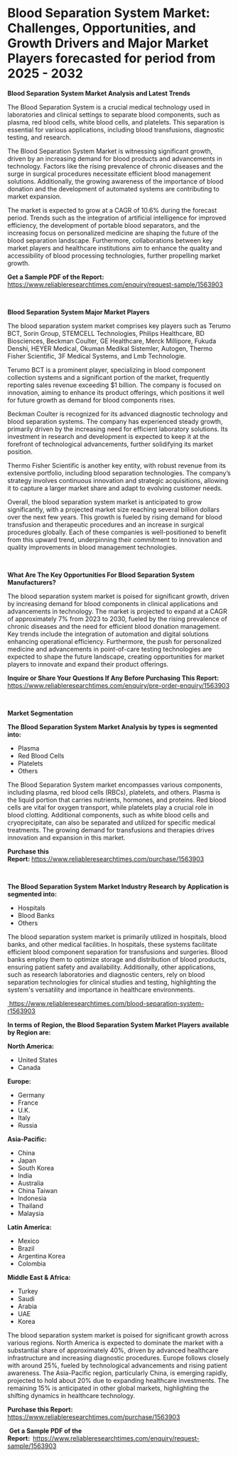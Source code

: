 <p><h1>Blood Separation System Market: Challenges, Opportunities, and Growth Drivers and Major Market Players forecasted for period from 2025 - 2032</h1></p><p><strong>Blood Separation System Market Analysis and Latest Trends</strong></p>
<p><p>The Blood Separation System is a crucial medical technology used in laboratories and clinical settings to separate blood components, such as plasma, red blood cells, white blood cells, and platelets. This separation is essential for various applications, including blood transfusions, diagnostic testing, and research.</p><p>The Blood Separation System Market is witnessing significant growth, driven by an increasing demand for blood products and advancements in technology. Factors like the rising prevalence of chronic diseases and the surge in surgical procedures necessitate efficient blood management solutions. Additionally, the growing awareness of the importance of blood donation and the development of automated systems are contributing to market expansion.</p><p>The market is expected to grow at a CAGR of 10.6% during the forecast period. Trends such as the integration of artificial intelligence for improved efficiency, the development of portable blood separators, and the increasing focus on personalized medicine are shaping the future of the blood separation landscape. Furthermore, collaborations between key market players and healthcare institutions aim to enhance the quality and accessibility of blood processing technologies, further propelling market growth.</p></p>
<p><strong>Get a Sample PDF of the Report:&nbsp;</strong> <a href="https://www.reliableresearchtimes.com/enquiry/request-sample/1563903?utm_campaign=3315&utm_medium=2&utm_source=Github&utm_content=ia&utm_term=14042025&utm_id=blood-separation-system">https://www.reliableresearchtimes.com/enquiry/request-sample/1563903</a></p>
<p>&nbsp;</p>
<p><strong>Blood Separation System Major Market Players</strong></p>
<p><p>The blood separation system market comprises key players such as Terumo BCT, Sorin Group, STEMCELL Technologies, Philips Healthcare, BD Biosciences, Beckman Coulter, GE Healthcare, Merck Millipore, Fukuda Denshi, HEYER Medical, Okuman Medikal Sistemler, Autogen, Thermo Fisher Scientific, 3F Medical Systems, and Lmb Technologie. </p><p>Terumo BCT is a prominent player, specializing in blood component collection systems and a significant portion of the market, frequently reporting sales revenue exceeding $1 billion. The company is focused on innovation, aiming to enhance its product offerings, which positions it well for future growth as demand for blood components rises.</p><p>Beckman Coulter is recognized for its advanced diagnostic technology and blood separation systems. The company has experienced steady growth, primarily driven by the increasing need for efficient laboratory solutions. Its investment in research and development is expected to keep it at the forefront of technological advancements, further solidifying its market position.</p><p>Thermo Fisher Scientific is another key entity, with robust revenue from its extensive portfolio, including blood separation technologies. The company’s strategy involves continuous innovation and strategic acquisitions, allowing it to capture a larger market share and adapt to evolving customer needs.</p><p>Overall, the blood separation system market is anticipated to grow significantly, with a projected market size reaching several billion dollars over the next few years. This growth is fueled by rising demand for blood transfusion and therapeutic procedures and an increase in surgical procedures globally. Each of these companies is well-positioned to benefit from this upward trend, underpinning their commitment to innovation and quality improvements in blood management technologies.</p></p>
<p>&nbsp;</p>
<p><strong>What Are The Key Opportunities For Blood Separation System Manufacturers?</strong></p>
<p><p>The blood separation system market is poised for significant growth, driven by increasing demand for blood components in clinical applications and advancements in technology. The market is projected to expand at a CAGR of approximately 7% from 2023 to 2030, fueled by the rising prevalence of chronic diseases and the need for efficient blood donation management. Key trends include the integration of automation and digital solutions enhancing operational efficiency. Furthermore, the push for personalized medicine and advancements in point-of-care testing technologies are expected to shape the future landscape, creating opportunities for market players to innovate and expand their product offerings.</p></p>
<p><strong>Inquire or Share Your Questions If Any Before Purchasing This Report:</strong> <a href="https://www.reliableresearchtimes.com/enquiry/pre-order-enquiry/1563903?utm_campaign=3315&utm_medium=2&utm_source=Github&utm_content=ia&utm_term=14042025&utm_id=blood-separation-system">https://www.reliableresearchtimes.com/enquiry/pre-order-enquiry/1563903</a></p>
<p>&nbsp;</p>
<p><strong>Market Segmentation</strong></p>
<p><strong>The Blood Separation System Market Analysis by types is segmented into:</strong></p>
<p><ul><li>Plasma</li><li>Red Blood Cells</li><li>Platelets</li><li>Others</li></ul></p>
<p><p>The Blood Separation System market encompasses various components, including plasma, red blood cells (RBCs), platelets, and others. Plasma is the liquid portion that carries nutrients, hormones, and proteins. Red blood cells are vital for oxygen transport, while platelets play a crucial role in blood clotting. Additional components, such as white blood cells and cryoprecipitate, can also be separated and utilized for specific medical treatments. The growing demand for transfusions and therapies drives innovation and expansion in this market.</p></p>
<p><strong>Purchase this Report:&nbsp;</strong><a href="https://www.reliableresearchtimes.com/purchase/1563903?utm_campaign=3315&utm_medium=2&utm_source=Github&utm_content=ia&utm_term=14042025&utm_id=blood-separation-system">https://www.reliableresearchtimes.com/purchase/1563903</a></p>
<p>&nbsp;</p>
<p><strong>The Blood Separation System Market Industry Research by Application is segmented into:</strong></p>
<p><ul><li>Hospitals</li><li>Blood Banks</li><li>Others</li></ul></p>
<p><p>The blood separation system market is primarily utilized in hospitals, blood banks, and other medical facilities. In hospitals, these systems facilitate efficient blood component separation for transfusions and surgeries. Blood banks employ them to optimize storage and distribution of blood products, ensuring patient safety and availability. Additionally, other applications, such as research laboratories and diagnostic centers, rely on blood separation technologies for clinical studies and testing, highlighting the system's versatility and importance in healthcare environments.</p></p>
<p><a href="https://www.reliableresearchtimes.com/blood-separation-system-r1563903?utm_campaign=3315&utm_medium=2&utm_source=Github&utm_content=ia&utm_term=14042025&utm_id=blood-separation-system">&nbsp;https://www.reliableresearchtimes.com/blood-separation-system-r1563903</a></p>
<p><strong>In terms of Region, the Blood Separation System Market Players available by Region are:</strong></p>
<p>
    <p> <strong> North America: </strong>
        <ul>
            <li>United States</li>
            <li>Canada</li>
        </ul>
        </p> 
    <p> <strong> Europe: </strong>
        <ul>
            <li>Germany</li>
            <li>France</li>
            <li>U.K.</li>
            <li>Italy</li>
            <li>Russia</li>
        </ul>
        </p> 
    <p> <strong> Asia-Pacific: </strong>
        <ul>
            <li>China</li>
            <li>Japan</li>
            <li>South Korea</li>
            <li>India</li>
            <li>Australia</li>
            <li>China Taiwan</li>
            <li>Indonesia</li>
            <li>Thailand</li>
            <li>Malaysia</li>
        </ul>
        </p> 
    <p> <strong> Latin America: </strong>
        <ul>
            <li>Mexico</li>
            <li>Brazil</li>
            <li>Argentina Korea</li>
            <li>Colombia</li>
        </ul>
        </p> 
    <p> <strong> Middle East & Africa: </strong>
        <ul>
            <li>Turkey</li>
            <li>Saudi</li>
            <li>Arabia</li>
            <li>UAE</li>
            <li>Korea</li>
        </ul>
    </p>
    </p>
<p><p>The blood separation system market is poised for significant growth across various regions. North America is expected to dominate the market with a substantial share of approximately 40%, driven by advanced healthcare infrastructure and increasing diagnostic procedures. Europe follows closely with around 25%, fueled by technological advancements and rising patient awareness. The Asia-Pacific region, particularly China, is emerging rapidly, projected to hold about 20% due to expanding healthcare investments. The remaining 15% is anticipated in other global markets, highlighting the shifting dynamics in healthcare technology.</p></p>
<p><strong>Purchase this Report: </strong><a href="https://www.reliableresearchtimes.com/purchase/1563903?utm_campaign=3315&utm_medium=2&utm_source=Github&utm_content=ia&utm_term=14042025&utm_id=blood-separation-system">https://www.reliableresearchtimes.com/purchase/1563903</a></p>
<p>&nbsp;<strong>Get a Sample PDF of the Report:&nbsp;&nbsp;</strong><a href="https://www.reliableresearchtimes.com/enquiry/request-sample/1563903?utm_campaign=3315&utm_medium=2&utm_source=Github&utm_content=ia&utm_term=14042025&utm_id=blood-separation-system">https://www.reliableresearchtimes.com/enquiry/request-sample/1563903</a></p>
<p><strong></strong></p>
<p><p></p><p></p><p></p></p>